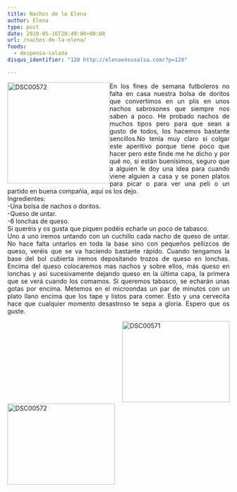 ```yaml
---
title: Nachos de la Elena
author: Elena
type: post
date: 2010-05-16T20:49:00+00:00
url: /nachos-de-la-elena/
foods:
  - despensa-salada
disqus_identifier: "128 http://elenaensusalsa.com/?p=128"

---
```

[<img align="left" alt="DSC00572" border="0" height="229" src="http://elenaensusalsa.com/wp-content/uploads/2010/05/DSC00572_thumb-5B2-5D.jpg" style="border-bottom: 0px; border-left: 0px; border-right: 0px; border-top: 0px; display: inline; margin-left: 0px; margin-right: 0px;" title="DSC00572" width="232" />][1] 

<div align="justify">
  En los fines de semana futboleros no falta en casa nuestra bolsa de doritos que convertimos en un plis en unos nachos sabrosones que siempre nos saben a poco. He probado nachos de muchos tipos pero para que sean a gusto de todos, los hacemos bastante sencillos.No tenía muy claro si colgar este aperitivo porque tiene poco que hacer pero este finde me he dicho y por qué no, si están buenísimos, seguro que a alguien le doy una idea para cuando viene alguien a casa y se ponen platos para picar o para ver una peli o un partido en buena compañía, aquí os los dejo.
</div>

<div align="justify">
  Ingredientes:
</div>

<div align="justify">
  -Una bolsa de nachos o doritos.
</div>

<div align="justify">
  -Queso de untar.
</div>

<div align="justify">
  -6 lonchas de queso.
</div>

<div align="justify">
  Si queréis y os gusta que piquen podéis echarle un poco de tabasco.
</div>

<div align="justify">
  Uno a uno iremos untando con un cuchillo cada nacho de queso de untar. No hace falta untarlos en toda la base sino con pequeños pellizcos de queso, veréis que se va haciendo bastante rápido. Cuando tengamos la base del bol cubierta iremos depositando trozos de queso en lonchas. Encima del queso colocaremos mas nachos y sobre ellos, más queso en lonchas y así sucesivamente dejando queso en la última capa, la primera que se verá cuando los comamos. Si queremos tabasco, se echarán unas gotas por encima. Metemos en el microondas un par de minutos con un plato llano encima que los tape y listos para comer. Esto y una cervecita hace que cualquier momento desastroso te sepa a gloria. Espero que os guste.</p>
</div>

<div align="justify">
  &nbsp;&nbsp;&nbsp;&nbsp;&nbsp;<a href="http://elenaensusalsa.com/wp-content/uploads/2010/05/DSC00571_thumb.jpg"><img alt="DSC00571" border="0" height="184" src="http://elenaensusalsa.com/wp-content/uploads/2010/05/DSC00571_thumb.jpg" style="border-bottom: 0px; border-left: 0px; border-right: 0px; border-top: 0px; display: inline;" title="DSC00571" width="244" /></a> <a href="http://elenaensusalsa.com/wp-content/uploads/2010/05/DSC00572_thumb-5B3-5D.jpg"><img alt="DSC00572" border="0" height="184" src="http://elenaensusalsa.com/wp-content/uploads/2010/05/DSC00572_thumb-5B3-5D.jpg" style="border-bottom: 0px; border-left: 0px; border-right: 0px; border-top: 0px; display: inline;" title="DSC00572" width="244" /></a>&nbsp;&nbsp;
</div>

 [1]: http://elenaensusalsa.com/wp-content/uploads/2010/05/DSC00572_thumb-5B2-5D.jpg

